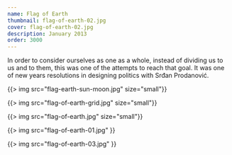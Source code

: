 ```yaml
---
name: Flag of Earth
thumbnail: flag-of-earth-02.jpg
cover: flag-of-earth-02.jpg
description: January 2013
order: 3000
---
```


In order to consider ourselves as one as a whole, instead of dividing us to us and to them, this was one of the attempts to reach that goal. It was one of new years resolutions in designing politics with Srđan Prodanović.

{{> img src="flag-earth-sun-moon.jpg" size="small"}}

{{> img src="flag-of-earth-grid.jpg" size="small"}}

{{> img src="flag-of-earth.jpg" size="small"}}

{{> img src="flag-of-earth-01.jpg" }}

{{> img src="flag-of-earth-03.jpg" }}




